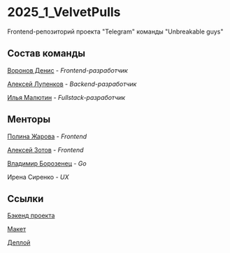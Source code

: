 # 2025_1_VelvetPulls

Frontend-репозиторий проекта "Telegram" команды "Unbreakable guys"

## Состав команды

[Воронов Денис](https://github.com/VDEN5) - *Frontend-разработчик*

[Алексей Лупенков](https://github.com/onionfriend2004) - *Backend-разработчик*

[Илья Малютин](https://github.com/Xeonoff) - *Fullstack-разработчик*

## Менторы

[Полина Жарова](https://github.com/polinazharova) - *Frontend*

[Алексей Зотов](https://github.com/let-robots-reign) - *Frontend*

[Владимир Борозенец](https://github.com/He11Coder) - *Go*

Ирена Сиренко - *UX*

## Ссылки
 
 [Бэкенд проекта](https://github.com/go-park-mail-ru/2025_1_VelvetPulls)

 [Макет](https://www.figma.com/design/oJ8iEKcWhUmiWh77I1aw1V/Keftegram?node-id=0-1&t=12UVo6mpYY5m7czR-1)

[Деплой](http://telegenka.ru/login)
